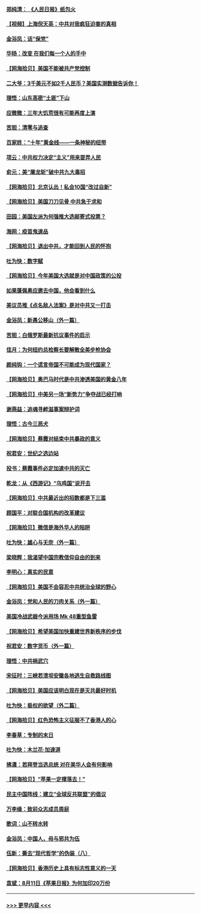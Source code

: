 #### [郑纯清： 《人民日报》纸包火](../pages/nsc993/n12362706.md?t=08280802) 
#### [【视频】上海倪天英：中共对我疯狂迫害的真相](../pages/nsc993/n12356341.md?t=08280802) 
#### [金浴凤：话“保党”](../pages/nsc993/n12361867.md?t=08280802) 
#### [华旸：改变 在我们每一个人的手中](../pages/nsc993/n12361774.md?t=08280802) 
#### [【网海拾贝】美国不能被共产党控制](../pages/nsc993/n12360271.md?t=08280802) 
#### [二大爷：3千美元不如2千人民币？美国实测数据告诉你！](../pages/nsc993/n12358563.md?t=08280802) 
#### [理悟：山东高密“土匪”下山](../pages/nsc993/n12358535.md?t=08280802) 
#### [应微微：三年大饥荒很有可能再度上演](../pages/nsc993/n12358523.md?t=08280802) 
#### [苦胆：清零与追查](../pages/nsc993/n12358501.md?t=08280802) 
#### [百家姓：“十年”黄金线——一条神秘的纽带](../pages/nsc993/n12358319.md?t=08280802) 
#### [项云：中共权力决定“主义”用来耍弄人民](../pages/nsc993/n12358172.md?t=08280802) 
#### [俞元：美“屠龙斩”破中共九大毒招](../pages/nsc993/n12357822.md?t=08280802) 
#### [【网海拾贝】北京认怂！私会10国“改过自新”](../pages/nsc993/n12357784.md?t=08280802) 
#### [【网海拾贝】美国刀刀见骨 中共急于求和](../pages/nsc993/n12355511.md?t=08280802) 
#### [田园：美国左派为何强推大选邮寄式投票？](../pages/nsc993/n12352963.md?t=08280802) 
#### [海网：疫苗鬼速品](../pages/nsc993/n12354438.md?t=08280802) 
#### [【网海拾贝】退出中共，才能回到人民的怀抱](../pages/nsc993/n12352634.md?t=08280802) 
#### [吐为快：数字赋](../pages/nsc993/n12352317.md?t=08280802) 
#### [【网海拾贝】今年美国大选就是对中国政策的公投](../pages/nsc993/n12350973.md?t=08280802) 
#### [如果蓬佩奥应邀去中国，他会看到什么](../pages/nsc993/n12350945.md?t=08280802) 
#### [美议员推《点名敌人法案》是对中共又一打击](../pages/nsc993/n12350765.md?t=08280802) 
#### [金浴凤：新愚公移山（外一篇）](../pages/nsc993/n12350253.md?t=08280802) 
#### [苦胆：白俄罗斯最新抗议事件的启示](../pages/nsc993/n12349989.md?t=08280802) 
#### [佳月：为何纽约总检察长要解散全美步枪协会](../pages/nsc993/n12349939.md?t=08280802) 
#### [颜纯钩：一个谎言帝国不可能成为现代国家？](../pages/nsc993/n12349898.md?t=08280802) 
#### [【网海拾贝】奥巴马时代是中共渗透美国的黄金八年](../pages/nsc993/n12349284.md?t=08280802) 
#### [【网海拾贝】中美另一场“新势力”争夺战已经打响](../pages/nsc993/n12346998.md?t=08280802) 
#### [谢燕益：追魂寻衅滋事案辩护词](../pages/nsc993/n12346892.md?t=08280802) 
#### [理悟：古今三恶犬](../pages/nsc993/n12345190.md?t=08280802) 
#### [【网海拾贝】蔡霞对结束中共暴政的意义](../pages/nsc993/n12344263.md?t=08280802) 
#### [祝君安：世纪之选边站](../pages/nsc993/n12342382.md?t=08280802) 
#### [投书：蔡霞事件必定加速中共的灭亡](../pages/nsc993/n12341881.md?t=08280802) 
#### [乾龙：从《西游记》“乌鸡国”说开去](../pages/nsc993/n12341690.md?t=08280802) 
#### [【网海拾贝】中共最近出的招数都是下三滥](../pages/nsc993/n12341593.md?t=08280802) 
#### [顾国平：对联合国机构的改革建议](../pages/nsc993/n12339928.md?t=08280802) 
#### [【网海拾贝】微信是海外华人的陷阱](../pages/nsc993/n12338868.md?t=08280802) 
#### [吐为快：雄心与无奈（外一篇）](../pages/nsc993/n12338132.md?t=08280802) 
#### [梁晓辉：我渴望中国宗教信仰自由的到来](../pages/nsc993/n12336657.md?t=08280802) 
#### [李明心：真实的民意](../pages/nsc993/n12336089.md?t=08280802) 
#### [【网海拾贝】美国不会容忍中共统治全球的野心](../pages/nsc993/n12336063.md?t=08280802) 
#### [金浴凤：党和人民的刀肉关系（外一篇）](../pages/nsc993/n12335834.md?t=08280802) 
#### [美国冷战武器今派用场 Mk 48重型鱼雷](../pages/nsc993/n12335354.md?t=08280802) 
#### [【网海拾贝】希望美国加快重建世界新秩序的步伐](../pages/nsc993/n12334224.md?t=08280802) 
#### [祝君安：数字货币（外一篇）](../pages/nsc993/n12334186.md?t=08280802) 
#### [理悟：中共祸武穴](../pages/nsc993/n12333962.md?t=08280802) 
#### [宋征时：三峡若溃坝安徽各地逃生自救路线图](../pages/nsc993/n12332450.md?t=08280802) 
#### [【网海拾贝】美国应该明白现在是灭共最好时机](../pages/nsc993/n12332313.md?t=08280802) 
#### [吐为快：极权的欲望（外二篇）](../pages/nsc993/n12332089.md?t=08280802) 
#### [【网海拾贝】红色恐怖主义征服不了香港人的心](../pages/nsc993/n12329296.md?t=08280802) 
#### [李春草：专制的末日](../pages/nsc993/n12329079.md?t=08280802) 
#### [吐为快：木兰花‧加速道](../pages/nsc993/n12327366.md?t=08280802) 
#### [拂潇：若拜登当选总统 对在美华人会有何影响](../pages/nsc993/n12295996.md?t=08280802) 
#### [【网海拾贝】“苹果一定撑落去！”](../pages/nsc993/n12326784.md?t=08280802) 
#### [民主中国阵线：建立“全球反共联盟”的倡议](../pages/nsc993/n12324177.md?t=08280802) 
#### [万李缘：致前众志成员周庭](../pages/nsc993/n12324635.md?t=08280802) 
#### [歌词：山不转水转](../pages/nsc993/n12324599.md?t=08280802) 
#### [金浴凤：中国人，毋与邪共为伍](../pages/nsc993/n12324257.md?t=08280802) 
#### [伍新：撕去“现代哲学”的伪装（八）](../pages/nsc993/n12324188.md?t=08280802) 
#### [【网海拾贝】香港历史上具有标志性意义的一天](../pages/nsc993/n12324021.md?t=08280802) 
#### [袁斌：8月11日《苹果日报》为何加印20万份](../pages/nsc993/n12323955.md?t=08280802) 

----
#### [ >>> 更早内容 <<< ](../indexes/nsc993-earlier.md)
